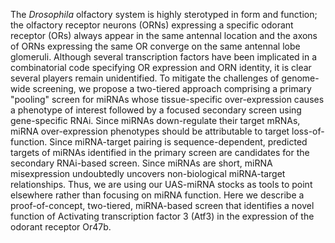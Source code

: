 The _Drosophila_ olfactory system is highly sterotyped in form and function; the olfactory receptor neurons (ORNs) expressing a specific odorant receptor (ORs) always appear in the same antennal location and the axons of ORNs expressing the same OR converge on the same antennal lobe glomeruli. Although several transcription factors have been implicated in a combinatorial code specifying OR expression and ORN identity, it is clear several players remain unidentified. To mitigate the challenges of genome-wide screening, we propose a two-tiered approach comprising a primary "pooling" screen for miRNAs whose tissue-specific over-expression causes a phenotype of interest followed by a focused secondary screen using gene-specific RNAi. Since miRNAs down-regulate their target mRNAs, miRNA over-expression phenotypes should be attributable to target loss-of-function. Since miRNA-target pairing is sequence-dependent, predicted targets of miRNAs identified in the primary screen are candidates for the secondary RNAi-based screen. Since miRNAs are short, miRNA misexpression undoubtedly uncovers non-biological miRNA-target relationships. Thus, we are using our UAS-miRNA stocks as tools to point elsewhere rather than focusing on miRNA function. Here we describe a proof-of-concept, two-tiered, miRNA-based screen that identifies a novel function of Activating transcription factor 3 (Atf3) in the expression of the odorant receptor Or47b.